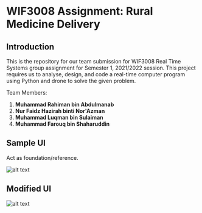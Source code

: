 # WIF3008 Assignment: Rural Medicine Delivery

## Introduction

This is the repository for our team submission for WIF3008 Real Time Systems group assignment for Semester 1, 2021/2022 session. This project requires us to analyse, design, and code a real-time computer program using Python and drone to solve the given problem.

Team Members:
1. **Muhammad Rahiman bin Abdulmanab**
2. **Nur Faidz Hazirah binti Nor'Azman**
3. **Muhammad Luqman bin Sulaiman**
4. **Muhammad Farouq bin Shaharuddin**
   
## Sample UI

Act as foundation/reference.

![alt text](https://imgur.com/TnSJqtg.png)

## Modified UI

![alt text](https://imgur.com/rtS5ywD.png)
